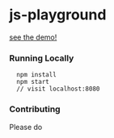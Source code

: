 # js-playground

[see the demo!](https://joshkmartinez.github.io/js-playground/)

### Running Locally

```
  npm install
  npm start
  // visit localhost:8080

```

### Contributing

Please do 


